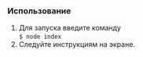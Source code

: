 ### Использование

1. Для запуска введите команду\
`$ node index`
2. Следуйте инструкциям на экране.
